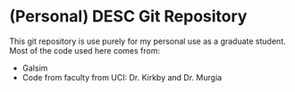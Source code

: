 # (Personal) DESC Git Repository

This git repository is use purely for my personal use as a graduate student. Most of the code used here comes from:

<ul>
  <li>Galsim</li>
  <li>Code from faculty from UCI: Dr. Kirkby and Dr. Murgia</li>
</ul>
